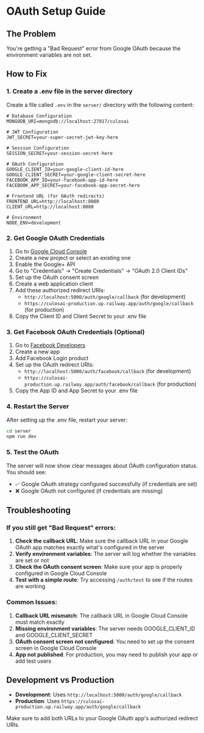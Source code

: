 # OAuth Setup Guide

## The Problem
You're getting a "Bad Request" error from Google OAuth because the environment variables are not set.

## How to Fix

### 1. Create a .env file in the server directory

Create a file called `.env` in the `server/` directory with the following content:

```env
# Database Configuration
MONGODB_URI=mongodb://localhost:27017/culosai

# JWT Configuration
JWT_SECRET=your-super-secret-jwt-key-here

# Session Configuration
SESSION_SECRET=your-session-secret-here

# OAuth Configuration
GOOGLE_CLIENT_ID=your-google-client-id-here
GOOGLE_CLIENT_SECRET=your-google-client-secret-here
FACEBOOK_APP_ID=your-facebook-app-id-here
FACEBOOK_APP_SECRET=your-facebook-app-secret-here

# Frontend URL (for OAuth redirects)
FRONTEND_URL=http://localhost:8080
CLIENT_URL=http://localhost:8080

# Environment
NODE_ENV=development
```

### 2. Get Google OAuth Credentials

1. Go to [Google Cloud Console](https://console.cloud.google.com/)
2. Create a new project or select an existing one
3. Enable the Google+ API
4. Go to "Credentials" → "Create Credentials" → "OAuth 2.0 Client IDs"
5. Set up the OAuth consent screen
6. Create a web application client
7. Add these authorized redirect URIs:
   - `http://localhost:5000/auth/google/callback` (for development)
   - `https://culosai-production.up.railway.app/auth/google/callback` (for production)
8. Copy the Client ID and Client Secret to your .env file

### 3. Get Facebook OAuth Credentials (Optional)

1. Go to [Facebook Developers](https://developers.facebook.com/)
2. Create a new app
3. Add Facebook Login product
4. Set up the OAuth redirect URIs:
   - `http://localhost:5000/auth/facebook/callback` (for development)
   - `https://culosai-production.up.railway.app/auth/facebook/callback` (for production)
5. Copy the App ID and App Secret to your .env file

### 4. Restart the Server

After setting up the .env file, restart your server:

```bash
cd server
npm run dev
```

### 5. Test the OAuth

The server will now show clear messages about OAuth configuration status. You should see:
- ✅ Google OAuth strategy configured successfully (if credentials are set)
- ❌ Google OAuth not configured (if credentials are missing)

## Troubleshooting

### If you still get "Bad Request" errors:

1. **Check the callback URL**: Make sure the callback URL in your Google OAuth app matches exactly what's configured in the server
2. **Verify environment variables**: The server will log whether the variables are set or not
3. **Check the OAuth consent screen**: Make sure your app is properly configured in Google Cloud Console
4. **Test with a simple route**: Try accessing `/auth/test` to see if the routes are working

### Common Issues:

1. **Callback URL mismatch**: The callback URL in Google Cloud Console must match exactly
2. **Missing environment variables**: The server needs GOOGLE_CLIENT_ID and GOOGLE_CLIENT_SECRET
3. **OAuth consent screen not configured**: You need to set up the consent screen in Google Cloud Console
4. **App not published**: For production, you may need to publish your app or add test users

## Development vs Production

- **Development**: Uses `http://localhost:5000/auth/google/callback`
- **Production**: Uses `https://culosai-production.up.railway.app/auth/google/callback`

Make sure to add both URLs to your Google OAuth app's authorized redirect URIs. 